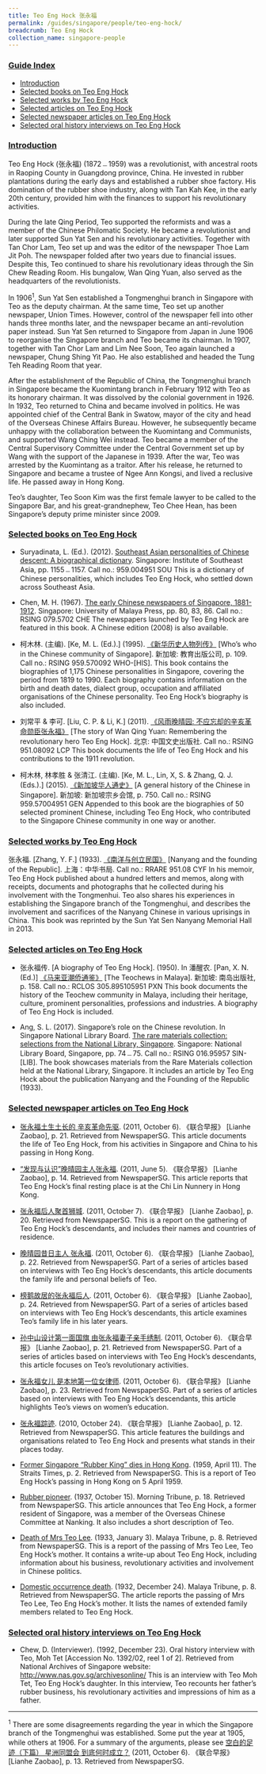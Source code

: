 ```yaml
---
title: Teo Eng Hock 张永福
permalink: /guides/singapore/people/teo-eng-hock/
breadcrumb: Teo Eng Hock
collection_name: singapore-people
---
```


### <u>Guide Index</u>

* [Introduction](#introduction)
* [Selected books on Teo Eng Hock](#selected-books-on-teo-eng-hock)
* [Selected works by Teo Eng Hock](#selected-works-by-teo-eng-hock)
* [Selected articles on Teo Eng Hock](#selected-articles-on-teo-eng-hock)
* [Selected newspaper articles on Teo Eng Hock](#selected-newspaper-articles-on-teo-eng-hock)
* [Selected oral history interviews on Teo Eng Hock](#selected-oral-history-interviews-on-teo-eng-hock)

### <u>Introduction</u>

Teo Eng Hock (张永福) (1872﹘1959) was a revolutionist, with ancestral roots in Raoping County in Guangdong province, China. He invested in rubber plantations during the early days and established a rubber shoe factory. His domination of the rubber shoe industry, along with Tan Kah Kee, in the early 20th century, provided him with the finances to support his revolutionary activities.

During the late Qing Period, Teo supported the reformists and was a member of the Chinese Philomatic Society. He became a revolutionist and later supported Sun Yat Sen and his revolutionary activities. Together with Tan Chor Lam, Teo set up and was the editor of the newspaper Thoe Lam Jit Poh. The newspaper folded after two years due to financial issues. Despite this, Teo continued to share his revolutionary ideas through the Sin Chew Reading Room. His bungalow, Wan Qing Yuan, also served as the headquarters of the revolutionists.

In 1906<sup>1</sup>, Sun Yat Sen established a Tongmenghui branch in Singapore with Teo as the deputy chairman. At the same time, Teo set up another newspaper, Union Times. However, control of the newspaper fell into other hands three months later, and the newspaper became an anti-revolution paper instead. Sun Yat Sen returned to Singapore from Japan in June 1906 to reorganise the Singapore branch and Teo became its chairman. In 1907, together with Tan Chor Lam and Lim Nee Soon, Teo again launched a newspaper, Chung Shing Yit Pao. He also established and headed the Tung Teh Reading Room that year.

After the establishment of the Republic of China, the Tongmenghui branch in Singapore became the Kuomintang branch in February 1912 with Teo as its honorary chairman. It was dissolved by the colonial government in 1926. In 1932, Teo returned to China and became involved in politics. He was appointed chief of the Central Bank in Swatow, mayor of the city and head of the Overseas Chinese Affairs Bureau. However, he subsequently became unhappy with the collaboration between the Kuomintang and Communists, and supported Wang Ching Wei instead. Teo became a member of the Central Supervisory Committee under the Central Government set up by Wang with the support of the Japanese in 1939. After the war, Teo was arrested by the Kuomintang as a traitor. After his release, he returned to Singapore and became a trustee of Ngee Ann Kongsi, and lived a reclusive life. He passed away in Hong Kong.

Teo’s daughter, Teo Soon Kim was the first female lawyer to be called to the Singapore Bar, and his great-grandnephew, Teo Chee Hean, has been Singapore’s deputy prime minister since 2009.


### <u>Selected books on Teo Eng Hock</u>

* Suryadinata, L. (Ed.). (2012). [Southeast Asian personalities of Chinese descent: A biographical dictionary](http://eservice.nlb.gov.sg/item_holding_s.aspx?bid=14641662). Singapore: Institute of Southeast Asia, pp. 1155﹘1157.
Call no.: 959.004951 SOU
This is a dictionary of Chinese personalities, which includes Teo Eng Hock, who settled down across Southeast Asia.


* Chen, M. H. (1967). [The early Chinese newspapers of Singapore, 1881-1912](http://eservice.nlb.gov.sg/item_holding_s.aspx?bid=4082030). Singapore: University of Malaya Press, pp. 80, 83, 86.
Call no.: RSING 079.5702 CHE
The newspapers launched by Teo Eng Hock are featured in this book. A Chinese edition (2008) is also available.


* 柯木林. (主编). [Ke, M. L. (Ed.).] (1995). [《新华历史人物列传》](http://eservice.nlb.gov.sg/item_holding_s.aspx?bid=84500628) [Who’s who in the Chinese community of Singapore]. 新加坡: 教育出版公司, p. 109.
Call no.: RSING 959.570092 WHO-\[HIS\].
This book contains the biographies of 1,175 Chinese personalities in Singapore, covering the period from 1819 to 1990. Each biography contains information on the birth and death dates, dialect group, occupation and affiliated organisations of the Chinese personality. Teo Eng Hock’s biography is also included.


* 刘常平 & 李可. [Liu, C. P. & Li, K.] (2011). [《风雨晚晴园: 不应忘却的辛亥革命勋臣张永福》](http://eservice.nlb.gov.sg/item_holding_s.aspx?bid=14444510) [The story of Wan Qing Yuan: Remembering the revolutionary hero Teo Eng Hock]. 北京: 中国文史出版社.
Call no.: RSING 951.08092 LCP
This book documents the life of Teo Eng Hock and his contributions to the 1911 revolution.


* 柯木林, 林孝胜 & 张清江. (主编). [Ke, M. L., Lin, X, S. & Zhang, Q. J. (Eds.).] (2015). [《新加坡华人通史》](http://eservice.nlb.gov.sg/item_holding_s.aspx?bid=202251084) [A general history of the Chinese in Singapore]. 新加坡: 新加坡宗乡会馆, p. 750.
Call no.: RSING 959.57004951 GEN
Appended to this book are the biographies of 50 selected prominent Chinese, including Teo Eng Hock, who contributed to the Singapore Chinese community in one way or another.


### <u>Selected works by Teo Eng Hock</u>

张永福. [Zhang, Y. F.] (1933). [《南洋与创立民国》](http://eservice.nlb.gov.sg/item_holding_s.aspx?bid=84572890) [Nanyang and the founding of the Republic]. 上海：中华书局.
Call no.: RRARE 951.08 CYF
In his memoir, Teo Eng Hock published about a hundred letters and memos, along with receipts, documents and photographs that he collected during his involvement with the Tongmenhui. Teo also shares his experiences in establishing the Singapore branch of the Tongmenghui, and describes the involvement and sacrifices of the Nanyang Chinese in various uprisings in China. This book was reprinted by the Sun Yat Sen Nanyang Memorial Hall in 2013.


### <u>Selected articles on Teo Eng Hock</u>

* 张永福传. [A biography of Teo Eng Hock]. (1950). In 潘醒农. [Pan, X. N. (Ed.)] [《马来亚潮侨通鉴》](http://eservice.nlb.gov.sg/item_holding_s.aspx?bid=84480460) [The Teochews in Malaya]. 新加坡: 南岛出版社, p. 158.
Call no.: RCLOS 305.895105951 PXN
This book documents the history of the Teochew community in Malaya, including their heritage, culture, prominent personalities, professions and industries. A biography of Teo Eng Hock is included.


* Ang, S. L. (2017). Singapore’s role on the Chinese revolution. In Singapore National Library Board. [The rare materials collection: selections from the National Library, Singapore](http://eservice.nlb.gov.sg/item_holding_s.aspx?bid=202788511). Singapore: National Library Board, Singapore, pp. 74﹘75.
Call no.: RSING 016.95957 SIN-\[LIB\].
The book showcases materials from the Rare Materials collection held at the National Library, Singapore. It includes an article by Teo Eng Hock about the publication Nanyang and the Founding of the Republic (1933).


### <u>Selected newspaper articles on Teo Eng Hock</u>

* [张永福土生土长的 辛亥革命先驱](http://eresources.nlb.gov.sg/newspapers/Digitised/Article/lhzb20111006-1.2.40.7.12.1). (2011, October 6). 《联合早报》 [Lianhe Zaobao], p. 21. Retrieved from NewspaperSG.
This article documents the life of Teo Eng Hock, from his activities in Singapore and China to his passing in Hong Kong.


* [“发现与认识”晚晴园主人张永福](http://eresources.nlb.gov.sg/newspapers/Digitised/Article/lhzb20110605-1.2.6.27). (2011, June 5). 《联合早报》 [Lianhe Zaobao], p. 14. Retrieved from NewspaperSG.
This article reports that Teo Eng Hock’s final resting place is at the Chi Lin Nunnery in Hong Kong.


* [张永福后人聚首狮城](http://eresources.nlb.gov.sg/newspapers/Digitised/Article/lhzb20111007-1.2.13.4.2). (2011, October 7). 《联合早报》 [Lianhe Zaobao], p. 20. Retrieved from NewspaperSG.
This is a report on the gathering of Teo Eng Hock’s descendants, and includes their names and countries of residence.


* [晚晴园昔日主人 张永福](http://eresources.nlb.gov.sg/newspapers/Digitised/Article/lhzb20111006-1.2.40.7.12.3). (2011, October 6). 《联合早报》 [Lianhe Zaobao], p. 22. Retrieved from NewspaperSG.
Part of a series of articles based on interviews with Teo Eng Hock’s descendants, this article documents the family life and personal beliefs of Teo.


* [榜鹅故居的张永福后人](http://eresources.nlb.gov.sg/newspapers/Digitised/Article/lhzb20111006-1.2.40.7.12.5). (2011, October 6). 《联合早报》 [Lianhe Zaobao], p. 24. Retrieved from NewspaperSG.
Part of a series of articles based on interviews with Teo Eng Hock’s descendants, this article examines Teo’s family life in his later years.


* [孙中山设计第一面国旗 由张永福妻子亲手绣制](http://eresources.nlb.gov.sg/newspapers/Digitised/Article/lhzb20111006-1.2.40.7.12.2). (2011, October 6). 《联合早报》 [Lianhe Zaobao], p. 21. Retrieved from NewspaperSG.
Part of a series of articles based on interviews with Teo Eng Hock’s descendants, this article focuses on Teo’s revolutionary activities.


* [张永福女儿 是本地第一位女律师](http://eresources.nlb.gov.sg/newspapers/Digitised/Article/lhzb20111006-1.2.40.7.12.4). (2011, October 6). 《联合早报》 [Lianhe Zaobao], p. 23. Retrieved from NewspaperSG.
Part of a series of articles based on interviews with Teo Eng Hock’s descendants, this article highlights Teo’s views on women’s education.


* [张永福踪迹](http://eresources.nlb.gov.sg/newspapers/Digitised/Article/lhzb20101024-1.2.6.26). (2010, October 24). 《联合早报》 [Lianhe Zaobao], p. 12. Retrieved from NewspaperSG.
This article features the buildings and organisations related to Teo Eng Hock and presents what stands in their places today.


* [Former Singapore “Rubber King” dies in Hong Kong](http://eresources.nlb.gov.sg/newspapers/Digitised/Article/straitstimes19590411-1.2.15). (1959, April 11). The Straits Times, p. 2. Retrieved from NewspaperSG.
This is a report of Teo Eng Hock’s passing in Hong Kong on 5 April 1959.


* [Rubber pioneer](http://eresources.nlb.gov.sg/newspapers/Digitised/Article/morningtribune19371015-1.2.83). (1937, October 15). Morning Tribune, p. 18. Retrieved from NewspaperSG.
This article announces that Teo Eng Hock, a former resident of Singapore, was a member of the Overseas Chinese Committee at Nanking. It also includes a short description of Teo.


* [Death of Mrs Teo Lee](http://eresources.nlb.gov.sg/newspapers/Digitised/Article/maltribune19330103-1.2.34). (1933, January 3). Malaya Tribune, p. 8. Retrieved from NewspaperSG.
This is a report of the passing of Mrs Teo Lee, Teo Eng Hock’s mother. It contains a write-up about Teo Eng Hock, including information about his business, revolutionary activities and involvement in Chinese politics.


* [Domestic occurrence death](http://eresources.nlb.gov.sg/newspapers/Digitised/Article/maltribune19321224-1.2.57). (1932, December 24). Malaya Tribune, p. 8. Retrieved from NewspaperSG.
The article reports the passing of Mrs Teo Lee, Teo Eng Hock’s mother. It lists the names of extended family members related to Teo Eng Hock.


### <u>Selected oral history interviews on Teo Eng Hock</u>

* Chew, D. (Interviewer). (1992, December 23). Oral history interview with Teo, Moh Tet [Accession No. 1392/02, reel 1 of 2]. Retrieved from National Archives of Singapore website: http://www.nas.gov.sg/archivesonline/
This is an interview with Teo Moh Tet, Teo Eng Hock’s daughter. In this interview, Teo recounts her father’s rubber business, his revolutionary activities and impressions of him as a father.

<hr>

<sup>1</sup> There are some disagreements regarding the year in which the Singapore branch of the Tongmenghui was established. Some put the year at 1905, while others at 1906. For a summary of the arguments, please see [空白的足迹（下篇） 星洲同盟会 到底何时成立？](http://eresources.nlb.gov.sg/newspapers/Digitised/Article/lhzb20111006-1.2.40.7.11.2) (2011, October 6). 《联合早报》 [Lianhe Zaobao], p. 13. Retrieved from NewspaperSG.